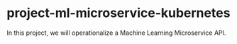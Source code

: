 # project-ml-microservice-kubernetes
In this project, we will operationalize a Machine Learning Microservice API.
